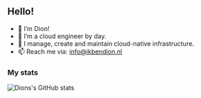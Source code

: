 ## Hello!
- 👋 I’m Dion!
- 👀 I’m a cloud engineer by day.
- 🌱 I manage, create and maintain cloud-native infrastructure.
- 📫 Reach me via: info@ikbendion.nl
### My stats
![Dions's GitHub stats](https://github-readme-stats.vercel.app/api?username=ikbendion&show_icons=true&theme=radical)

